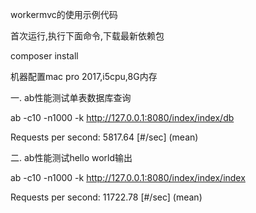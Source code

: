workermvc的使用示例代码


首次运行,执行下面命令,下载最新依赖包

composer install

机器配置mac pro 2017,i5cpu,8G内存

一. ab性能测试单表数据库查询

ab -c10 -n1000 -k http://127.0.0.1:8080/index/index/db

Requests per second:    5817.64 [#/sec] (mean)


二. ab性能测试hello world输出

ab -c10 -n1000 -k http://127.0.0.1:8080/index/index/index

Requests per second:    11722.78 [#/sec] (mean)